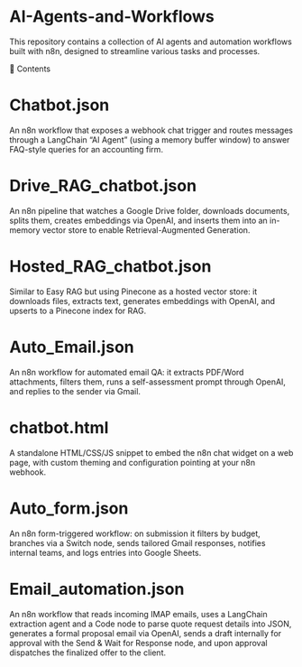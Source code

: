 # AI-Agents-and-Workflows

This repository contains a collection of AI agents and automation workflows built with n8n, designed to streamline various tasks and processes.

📂 Contents
# **Chatbot.json**

An n8n workflow that exposes a webhook chat trigger and routes messages through a LangChain “AI Agent” (using a memory buffer window) to answer FAQ-style queries for an accounting firm. 

# **Drive_RAG_chatbot.json**

An n8n pipeline that watches a Google Drive folder, downloads documents, splits them, creates embeddings via OpenAI, and inserts them into an in-memory vector store to enable Retrieval-Augmented Generation. 

# **Hosted_RAG_chatbot.json**

Similar to Easy RAG but using Pinecone as a hosted vector store: it downloads files, extracts text, generates embeddings with OpenAI, and upserts to a Pinecone index for RAG. 

# **Auto_Email.json**

An n8n workflow for automated email QA: it extracts PDF/Word attachments, filters them, runs a self-assessment prompt through OpenAI, and replies to the sender via Gmail. 

# **chatbot.html**

A standalone HTML/CSS/JS snippet to embed the n8n chat widget on a web page, with custom theming and configuration pointing at your n8n webhook. 

# **Auto_form.json**

An n8n form-triggered workflow: on submission it filters by budget, branches via a Switch node, sends tailored Gmail responses, notifies internal teams, and logs entries into Google Sheets.

# **Email_automation.json**

An n8n workflow that reads incoming IMAP emails, uses a LangChain extraction agent and a Code node to parse quote request details into JSON, generates a formal proposal email via OpenAI, sends a draft internally for approval with the Send & Wait for Response node, and upon approval dispatches the finalized offer to the client.
